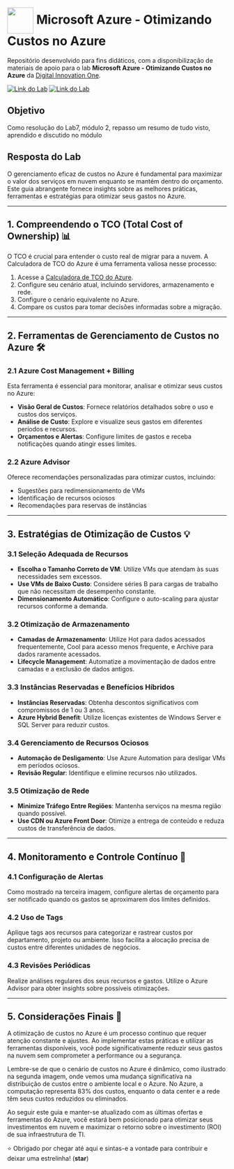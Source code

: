 <h1>
    <a href="https://www.dio.me/">
     <img align="center" width="60px" src="https://assets.dio.me/Mo-tlP263KBZIWFaCvplHdmnL4GSLIITz5tzmMUoX7s/f:webp/h:77/q:80/w:77/L2xhYl9wcm9qZWN0cy9iYWRnZXMvY2E0NTA1ZmYtNTI2YS00ZGZkLWI3ZTAtZDhhZTEwMDdiNTRjLnBuZw"></a>
    <span> 
Microsoft Azure - 
Otimizando Custos no Azure</span>
</h1>

Repositório desenvolvido para fins didáticos, com a disponibilização de materiais de apoio para o lab **Microsoft Azure - 
Otimizando Custos no Azure** da [Digital Innovation One](https://www.dio.me/).

[![Link do Lab](https://img.shields.io/badge/▶-000?style=for-the-badge&logo=movie&logoColor=E94D5F)](https://web.dio.me/lab/identidade-acesso-e-seguranca-laboratorio/learning/d4d096b1-f66e-48f2-8a68-32bd50aa4028) 
[![Link do Lab](https://img.shields.io/badge/Acesse%20o%20Lab%20na%20Plataforma-E94D5F?style=for-the-badge)](https://web.dio.me/lab/identidade-acesso-e-seguranca-laboratorio/learning/d4d096b1-f66e-48f2-8a68-32bd50aa4028)

## Objetivo
Como resolução do Lab7, módulo 2, repasso um resumo de tudo visto, aprendido e discutido no módulo
   
## Resposta do Lab

O gerenciamento eficaz de custos no Azure é fundamental para maximizar o valor dos serviços em nuvem enquanto se mantém dentro do orçamento. Este guia abrangente fornece insights sobre as melhores práticas, ferramentas e estratégias para otimizar seus gastos no Azure.

---

## 1. Compreendendo o TCO (Total Cost of Ownership) 📊

O TCO é crucial para entender o custo real de migrar para a nuvem. A Calculadora de TCO do Azure é uma ferramenta valiosa nesse processo:

1. Acesse a [Calculadora de TCO do Azure](https://azure.microsoft.com/en-us/pricing/tco/calculator/).
2. Configure seu cenário atual, incluindo servidores, armazenamento e rede.
3. Configure o cenário equivalente no Azure.
4. Compare os custos para tomar decisões informadas sobre a migração.
---

## 2. Ferramentas de Gerenciamento de Custos no Azure 🛠️

### 2.1 Azure Cost Management + Billing

Esta ferramenta é essencial para monitorar, analisar e otimizar seus custos no Azure:

- **Visão Geral de Custos**: Fornece relatórios detalhados sobre o uso e custos dos serviços.
- **Análise de Custo**: Explore e visualize seus gastos em diferentes períodos e recursos.
- **Orçamentos e Alertas**: Configure limites de gastos e receba notificações quando atingir esses limites. 

### 2.2 Azure Advisor

Oferece recomendações personalizadas para otimizar custos, incluindo:
- Sugestões para redimensionamento de VMs
- Identificação de recursos ociosos
- Recomendações para reservas de instâncias
  
---

## 3. Estratégias de Otimização de Custos 💡

### 3.1 Seleção Adequada de Recursos

- **Escolha o Tamanho Correto de VM**: Utilize VMs que atendam às suas necessidades sem excessos.
- **Use VMs de Baixo Custo**: Considere séries B para cargas de trabalho que não necessitam de desempenho constante.
- **Dimensionamento Automático**: Configure o auto-scaling para ajustar recursos conforme a demanda.

### 3.2 Otimização de Armazenamento

- **Camadas de Armazenamento**: Utilize Hot para dados acessados frequentemente, Cool para acesso menos frequente, e Archive para dados raramente acessados.
- **Lifecycle Management**: Automatize a movimentação de dados entre camadas e a exclusão de dados antigos.

### 3.3 Instâncias Reservadas e Benefícios Híbridos

- **Instâncias Reservadas**: Obtenha descontos significativos com compromissos de 1 ou 3 anos.
- **Azure Hybrid Benefit**: Utilize licenças existentes de Windows Server e SQL Server para reduzir custos.

### 3.4 Gerenciamento de Recursos Ociosos

- **Automação de Desligamento**: Use Azure Automation para desligar VMs em períodos ociosos.
- **Revisão Regular**: Identifique e elimine recursos não utilizados.

### 3.5 Otimização de Rede

- **Minimize Tráfego Entre Regiões**: Mantenha serviços na mesma região quando possível.
- **Use CDN ou Azure Front Door**: Otimize a entrega de conteúdo e reduza custos de transferência de dados.

---

## 4. Monitoramento e Controle Contínuo 👀

### 4.1 Configuração de Alertas

Como mostrado na terceira imagem, configure alertas de orçamento para ser notificado quando os gastos se aproximarem dos limites definidos.

### 4.2 Uso de Tags

Aplique tags aos recursos para categorizar e rastrear custos por departamento, projeto ou ambiente. Isso facilita a alocação precisa de custos entre diferentes unidades de negócios.

### 4.3 Revisões Periódicas

Realize análises regulares dos seus recursos e gastos. Utilize o Azure Advisor para obter insights sobre possíveis otimizações.

---

## 5. Considerações Finais 🎯

A otimização de custos no Azure é um processo contínuo que requer atenção constante e ajustes. Ao implementar estas práticas e utilizar as ferramentas disponíveis, você pode significativamente reduzir seus gastos na nuvem sem comprometer a performance ou a segurança.

Lembre-se de que o cenário de custos no Azure é dinâmico, como ilustrado na segunda imagem, onde vemos uma mudança significativa na distribuição de custos entre o ambiente local e o Azure. No Azure, a computação representa 83% dos custos, enquanto o data center e a rede têm seus custos reduzidos ou eliminados.

Ao seguir este guia e manter-se atualizado com as últimas ofertas e ferramentas do Azure, você estará bem posicionado para otimizar seus investimentos em nuvem e maximizar o retorno sobre o investimento (ROI) de sua infraestrutura de TI.

⭐ Obrigado por chegar até aqui e sintas-e a vontade para contribuir e deixar uma estrelinha! (**star**) 
